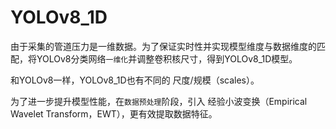 # YOLOv8_1D

由于采集的管道压力是一维数据。为了保证实时性并实现模型维度与数据维度的匹配，将YOLOv8分类网络`一维化`并调整卷积核尺寸，得到YOLOv8_1D模型。

和YOLOv8一样，YOLOv8_1D也有不同的 尺度/规模（scales）。

为了进一步提升模型性能，在`数据预处理`阶段，引入 经验小波变换（Empirical Wavelet Transform，EWT），更有效提取数据特征。
